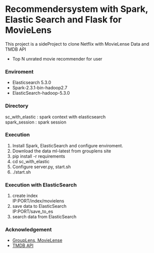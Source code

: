 # Recommendersystem with Spark, Elastic Search and Flask for MovieLens

This project is a sideProject to clone Netflix with MovieLense Data and TMDB API
* Top N unrated movie recommender for user

### Enviroment
* Elasticsearch 5.3.0  
* Spark-2.3.1-bin-hadoop2.7  
* ElasticSearch-hadoop-5.3.0  

### Directory
sc\_with\_elastic : spark context with elasticsearch  
spark\_session : spark session

### Execution
1. Install Spark, ElasticSearch and configure enviroment.
2. Download the data ml-latest from grouplens site
3. pip install -r requirements
4. cd sc_with_elastic
5. Configure server.py, start.sh
6. ./start.sh

### Execution with ElasticSearch
1. create index  
IP:PORT/index/movielens  
2. save data to ElasticSearch  
IP:PORT/save_to_es   
3. search data from ElasticSearch 

### Acknowledgement
* [GroupLens, MovieLense](https://grouplens.org/datasets/movielens/)  
* [TMDB API](https://www.themoviedb.org/documentation/api?language=en-US)
